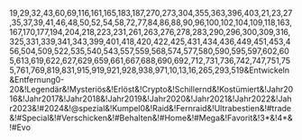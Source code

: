 19,29,32,43,60,69,116,161,165,183,187,270,273,304,355,363,396,403,21,23,27,35,37,39,41,46,48,50,52,54,58,72,77,84,86,88,90,96,100,102,104,109,118,163,167,170,177,194,204,218,223,231,261,263,276,278,283,290,296,300,309,316,325,331,339,341,343,399,401,418,420,422,425,431,434,436,449,451,453,456,504,509,522,535,540,543,557,559,568,574,577,580,590,595,597,602,605,613,619,622,627,629,659,661,667,688,690,692,712,731,736,742,747,751,755,761,769,819,831,915,919,921,928,938,971,10,13,16,265,293,519&Entwickeln&Entfernung0-20&!Legendär&!Mysteriös&!Erlöst&!Crypto&!Schillernd&!Kostümiert&!Jahr2016&!Jahr2017&!Jahr2018&!Jahr2019&!Jahr2020&!Jahr2021&!Jahr2022&!Jahr2023&!#2024&!@spezial&!Kumpel0&!Raid&!Fernraid&!Ultrabestien&!#trade&!#Special&!#Verschicken&!#Behalten&!#Home&!#Mega&!Favorit&!3*&!4*&!#Evo
